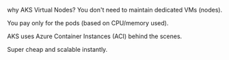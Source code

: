 why AKS Virtual Nodes?
You don't need to maintain dedicated VMs (nodes).

You pay only for the pods (based on CPU/memory used).

AKS uses Azure Container Instances (ACI) behind the scenes.

Super cheap and scalable instantly.

